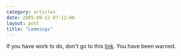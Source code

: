 ```yaml
---
category: articles
date: 2005-09-12 07:12:00
layout: post
title: "Lemmings"
---
```


If you have work to do, don't go to this <a href="http://www.funnygames.nl/games/denk/2399_popup.html">link</a>. You have been warned.
